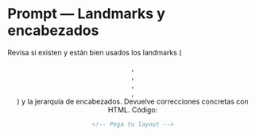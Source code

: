 # Prompt — Landmarks y encabezados
Revisa si existen y están bien usados los landmarks (<header>, <nav>, <main>, <aside>, <footer>) y la jerarquía de encabezados.
Devuelve correcciones concretas con HTML.
Código:
```html
<!-- Pega tu layout -->
```